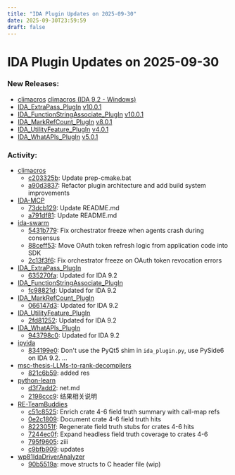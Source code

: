 ```yaml
---
title: "IDA Plugin Updates on 2025-09-30"
date: 2025-09-30T23:59:59
draft: false
---
```


# IDA Plugin Updates on 2025-09-30

### New Releases:
  - [climacros](https://github.com/allthingsida/climacros) [climacros (IDA 9.2 - Windows)](https://github.com/allthingsida/climacros/releases/tag/v1.0.3)
  - [IDA_ExtraPass_PlugIn](https://github.com/kweatherman/IDA_ExtraPass_PlugIn) [v10.0.1](https://github.com/kweatherman/IDA_ExtraPass_PlugIn/releases/tag/10.0.1)
  - [IDA_FunctionStringAssociate_PlugIn](https://github.com/kweatherman/IDA_FunctionStringAssociate_PlugIn) [v10.0.1](https://github.com/kweatherman/IDA_FunctionStringAssociate_PlugIn/releases/tag/10.0.1)
  - [IDA_MarkRefCount_PlugIn](https://github.com/kweatherman/IDA_MarkRefCount_PlugIn) [v8.0.1](https://github.com/kweatherman/IDA_MarkRefCount_PlugIn/releases/tag/8.0.1)
  - [IDA_UtilityFeature_PlugIn](https://github.com/kweatherman/IDA_UtilityFeature_PlugIn) [v4.0.1](https://github.com/kweatherman/IDA_UtilityFeature_PlugIn/releases/tag/4.0.1)
  - [IDA_WhatAPIs_PlugIn](https://github.com/kweatherman/IDA_WhatAPIs_PlugIn) [v5.0.1](https://github.com/kweatherman/IDA_WhatAPIs_PlugIn/releases/tag/5.0.1)

### Activity:
  - [climacros](https://github.com/allthingsida/climacros)
    - [c203325b](https://github.com/allthingsida/climacros/commit/c203325bbfbb61dc45c5e2a774514eb2ba9f74db): Update prep-cmake.bat
    - [a90d3837](https://github.com/allthingsida/climacros/commit/a90d38377f34d8cb080b932f34ce18204878aa0f): Refactor plugin architecture and add build system improvements
  - [IDA-MCP](https://github.com/jelasin/IDA-MCP)
    - [73dcb129](https://github.com/jelasin/IDA-MCP/commit/73dcb129b61ba9dff455834c53aa7a213703cfff): Update README.md
    - [a791df81](https://github.com/jelasin/IDA-MCP/commit/a791df8118d2dec9c2ad56cb1c46302f598da56a): Update README.md
  - [ida-swarm](https://github.com/shells-above/ida-swarm)
    - [5431b779](https://github.com/shells-above/ida-swarm/commit/5431b779c7f58cb4780a59ef268e552762295eda): Fix orchestrator freeze when agents crash during consensus
    - [88ceff53](https://github.com/shells-above/ida-swarm/commit/88ceff53a094025579ed7ff288cb9452b29f8b36): Move OAuth token refresh logic from application code into SDK
    - [2c13f3f6](https://github.com/shells-above/ida-swarm/commit/2c13f3f67150720c9723b4c0f4375bd0c51cbbe6): Fix orchestrator freeze on OAuth token revocation errors
  - [IDA_ExtraPass_PlugIn](https://github.com/kweatherman/IDA_ExtraPass_PlugIn)
    - [635270fa](https://github.com/kweatherman/IDA_ExtraPass_PlugIn/commit/635270fafd2905eceada3253f2314eeacd023eff): Updated for IDA 9.2
  - [IDA_FunctionStringAssociate_PlugIn](https://github.com/kweatherman/IDA_FunctionStringAssociate_PlugIn)
    - [fc98821d](https://github.com/kweatherman/IDA_FunctionStringAssociate_PlugIn/commit/fc98821d3020c2792c6ccc5f3e87e0e20b644a28): Updated for IDA 9.2
  - [IDA_MarkRefCount_PlugIn](https://github.com/kweatherman/IDA_MarkRefCount_PlugIn)
    - [066147d3](https://github.com/kweatherman/IDA_MarkRefCount_PlugIn/commit/066147d3bfbb8c76d703e4e7362576bb6d5ef432): Updated for IDA 9.2
  - [IDA_UtilityFeature_PlugIn](https://github.com/kweatherman/IDA_UtilityFeature_PlugIn)
    - [2fd81252](https://github.com/kweatherman/IDA_UtilityFeature_PlugIn/commit/2fd81252dfa16224c8ddbd6ccf21ae8f7954e41c): Updated for IDA 9.2
  - [IDA_WhatAPIs_PlugIn](https://github.com/kweatherman/IDA_WhatAPIs_PlugIn)
    - [943798c0](https://github.com/kweatherman/IDA_WhatAPIs_PlugIn/commit/943798c0379a1c0385ad3f20696209f7b3c6882e): Updated for IDA 9.2
  - [ipyida](https://github.com/eset/ipyida)
    - [834199e0](https://github.com/eset/ipyida/commit/834199e0039b0ee2fa323ed83763bbee4200ca10): Don't use the PyQt5 shim in `ida_plugin.py`, use PySide6 on IDA 9.2. …
  - [msc-thesis-LLMs-to-rank-decompilers](https://github.com/Lurpigi/msc-thesis-LLMs-to-rank-decompilers)
    - [821c6b59](https://github.com/Lurpigi/msc-thesis-LLMs-to-rank-decompilers/commit/821c6b59fa459fdd6c90d11c451fe18b57330231): added res
  - [python-learn](https://github.com/mengxiangjin/python-learn)
    - [d3f7add2](https://github.com/mengxiangjin/python-learn/commit/d3f7add248d6be6bc3f382990f317cf4dfcef43e): net.md
    - [2198ccc9](https://github.com/mengxiangjin/python-learn/commit/2198ccc99823ca76c1d974cc6935995ca61f55dd): 结果相关说明
  - [RE-TeamBuddies](https://github.com/DavidAcosta-dev/RE-TeamBuddies)
    - [c51c8525](https://github.com/DavidAcosta-dev/RE-TeamBuddies/commit/c51c85259f5e22ceb5bc57f3dbbdd4586b612adb): Enrich crate 4-6 field truth summary with call-map refs
    - [0e2c1809](https://github.com/DavidAcosta-dev/RE-TeamBuddies/commit/0e2c1809ee4d297e6e7118243a8571d6e93538cd): Document crate 4-6 field truth hits
    - [8223051f](https://github.com/DavidAcosta-dev/RE-TeamBuddies/commit/8223051fc5fb0417d4c75176fc494863d432e77a): Regenerate field truth stubs for crates 4-6 hits
    - [7244ec0f](https://github.com/DavidAcosta-dev/RE-TeamBuddies/commit/7244ec0f818cb5eb3debd70134f4d22d432e12ba): Expand headless field truth coverage to crates 4-6
    - [795f9605](https://github.com/DavidAcosta-dev/RE-TeamBuddies/commit/795f9605570cec5a768191cf8a9b46478867dc48): ziii
    - [c9bfb909](https://github.com/DavidAcosta-dev/RE-TeamBuddies/commit/c9bfb9096972e21067fe3dc139f812143b532638): updates
  - [wp81IdaDriverAnalyzer](https://github.com/fredericGette/wp81IdaDriverAnalyzer)
    - [90b5519a](https://github.com/fredericGette/wp81IdaDriverAnalyzer/commit/90b5519a224079c850eb99f62321315ba2ba9ded): move structs to C header file (wip)
